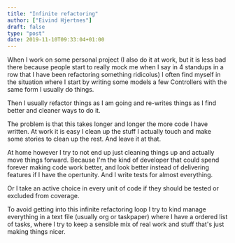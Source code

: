 ```yaml
---
title: "Infinite refactoring"
author: ["Eivind Hjertnes"]
draft: false
type: "post"
date: 2019-11-10T09:33:04+01:00
---
```


When I work on some personal project (I also do it at work, but it is less bad there because people start to really mock me when I say in 4 standups in a row that I have  been refactoring something ridicolus) I often find myself in the situation where I start by writing some models a few Controllers with the same form I usually do things.

Then I usually refactor things as I am going and re-writes things as I find better and cleaner ways to do it.

The problem is that this takes longer and longer the more code I have written. At work it is easy I clean up the stuff I actually touch and make some stories to clean up the rest. And leave it at that.

At home however I try to not end up just cleaning things up and actually move things forward. Because I'm the kind of developer that could spend forever making code work better, and look better instead of delivering features if I have the opertunity. And I write tests for almost everything.

Or I take an active choice in every unit of code if they should be tested or excluded from coverage.

To avoid getting into this infinite refactoring loop I try to kind manage everything in a text file (usually org or taskpaper) where I have a ordered list of tasks, where I try to keep a sensible mix of real work and stuff that's just making things nicer.
